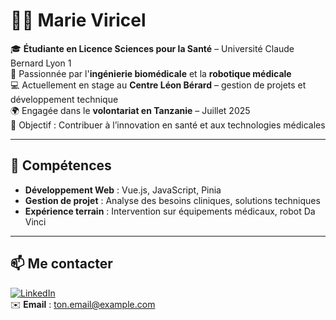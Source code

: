 # 👩‍🎓 Marie Viricel  
🎓 **Étudiante en Licence Sciences pour la Santé** – Université Claude Bernard Lyon 1  
🤖 Passionnée par l'**ingénierie biomédicale** et la **robotique médicale**  
💻 Actuellement en stage au **Centre Léon Bérard** – gestion de projets et développement technique  
🌍 Engagée dans le **volontariat en Tanzanie** – Juillet 2025  
🎯 Objectif : Contribuer à l’innovation en santé et aux technologies médicales  

---

## 🔧 Compétences  
- **Développement Web** : Vue.js, JavaScript, Pinia  
- **Gestion de projet** : Analyse des besoins cliniques, solutions techniques  
- **Expérience terrain** : Intervention sur équipements médicaux, robot Da Vinci  

---

## 📫 Me contacter  
[![LinkedIn](https://img.shields.io/badge/LinkedIn-Mon%20Profil-blue?style=flat&logo=linkedin)](https://www.linkedin.com/in/marieviricel)  
✉️ **Email** : ton.email@example.com  
